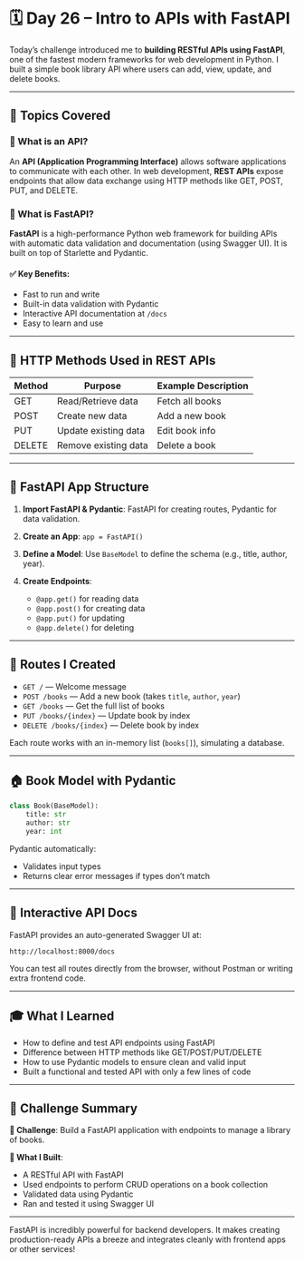 # 🗓️ Day 26 – Intro to APIs with FastAPI

Today’s challenge introduced me to **building RESTful APIs using FastAPI**, one of the fastest modern frameworks for web development in Python. I built a simple book library API where users can add, view, update, and delete books.

---

## 🔹 Topics Covered 

### 🔹 What is an API?

An **API (Application Programming Interface)** allows software applications to communicate with each other. In web development, **REST APIs** expose endpoints that allow data exchange using HTTP methods like GET, POST, PUT, and DELETE.

### 🔹 What is FastAPI?

**FastAPI** is a high-performance Python web framework for building APIs with automatic data validation and documentation (using Swagger UI). It is built on top of Starlette and Pydantic.

#### ✅ Key Benefits:

* Fast to run and write
* Built-in data validation with Pydantic
* Interactive API documentation at `/docs`
* Easy to learn and use

---

## 🔹 HTTP Methods Used in REST APIs

| Method | Purpose              | Example Description |
| ------ | -------------------- | ------------------- |
| GET    | Read/Retrieve data   | Fetch all books     |
| POST   | Create new data      | Add a new book      |
| PUT    | Update existing data | Edit book info      |
| DELETE | Remove existing data | Delete a book       |

---

## 🔹 FastAPI App Structure

1. **Import FastAPI & Pydantic**: FastAPI for creating routes, Pydantic for data validation.
2. **Create an App**: `app = FastAPI()`
3. **Define a Model**: Use `BaseModel` to define the schema (e.g., title, author, year).
4. **Create Endpoints**:

   * `@app.get()` for reading data
   * `@app.post()` for creating data
   * `@app.put()` for updating
   * `@app.delete()` for deleting

---

## 🔹 Routes I Created

* `GET /` — Welcome message
* `POST /books` — Add a new book (takes `title`, `author`, `year`)
* `GET /books` — Get the full list of books
* `PUT /books/{index}` — Update book by index
* `DELETE /books/{index}` — Delete book by index

Each route works with an in-memory list (`books[]`), simulating a database.

---

## 🏠 Book Model with Pydantic

```python
class Book(BaseModel):
    title: str
    author: str
    year: int
```

Pydantic automatically:

* Validates input types
* Returns clear error messages if types don’t match

---

## 🔹 Interactive API Docs

FastAPI provides an auto-generated Swagger UI at:

```
http://localhost:8000/docs
``` 

You can test all routes directly from the browser, without Postman or writing extra frontend code.

---

## 🎓 What I Learned

* How to define and test API endpoints using FastAPI
* Difference between HTTP methods like GET/POST/PUT/DELETE
* How to use Pydantic models to ensure clean and valid input
* Built a functional and tested API with only a few lines of code

---

## 📅 Challenge Summary

**🎯 Challenge**: Build a FastAPI application with endpoints to manage a library of books.

**📆 What I Built**:

* A RESTful API with FastAPI
* Used endpoints to perform CRUD operations on a book collection
* Validated data using Pydantic
* Ran and tested it using Swagger UI

---

FastAPI is incredibly powerful for backend developers. It makes creating production-ready APIs a breeze and integrates cleanly with frontend apps or other services!
